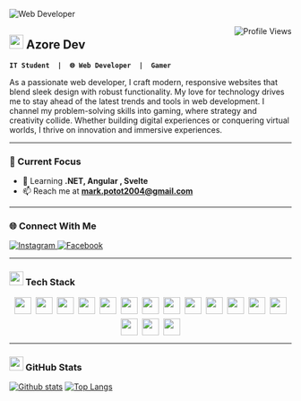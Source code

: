![Web Developer](https://media4.giphy.com/media/v1.Y2lkPTc5MGI3NjExN280em9vcnRtdTBzbTU1YzcwMHQ0bzE2a3o4cTljbmd3cG84cnhvOSZlcD12MV9pbnRlcm5hbF9naWZfYnlfaWQmY3Q9Zw/kkwwub0ANo8wm2hXwE/giphy.gif)

<img src="https://komarev.com/ghpvc/?username=Mark20042&label=Profile%20views&color=0e75b6&style=for-the-badge" alt="Profile Views" align="right" />


<!-- ABOUT ME SECTION WITH ANIMATION -->
## <img src="https://media.giphy.com/media/hvRJCLFzcasrR4ia7z/giphy.gif" width="25px"> Azore Dev
**`IT Student  |  🌐 Web Developer  |  Gamer`**
<div align="left">
  <p>
As a passionate web developer, I craft modern, responsive websites that blend sleek design with robust functionality. My love for technology drives me to stay ahead of the latest trends and tools in web development. I channel my problem-solving skills into gaming, where strategy and creativity collide. Whether building digital experiences or conquering virtual worlds, I thrive on innovation and immersive experiences.
  </p>
  </div>

  
  ---

  
### 🎯 Current Focus

- 🌱 Learning **.NET, Angular , Svelte**  
- 📫 Reach me at **mark.potot2004@gmail.com**  




---
### 🌐 Connect With Me
<div align="left">
  <a href="https://www.instagram.com/azorezxc" target="_blank">
    <img src="https://img.shields.io/badge/Instagram-E4405F?logo=instagram&logoColor=white&style=for-the-badge" alt="Instagram">
  </a>
  <a href="https://www.facebook.com/makoyjoseph.minor" target="_blank">
    <img src="https://img.shields.io/badge/Facebook-1877F2?logo=facebook&logoColor=white&style=for-the-badge" alt="Facebook">
  </a>
</div>

---

### <img src="https://media2.giphy.com/media/QssGEmpkyEOhBCb7e1/giphy.gif?cid=ecf05e47a0n3gi1bfqntqmob8g9aid1oyj2wr3ds3mg700bl&rid=giphy.gif" width="25px">  Tech Stack
<div align="center" style="display: flex; flex-wrap: wrap; gap: 8px; justify-content: center;">


<img src="https://img.shields.io/badge/HTML5-E34F26?style=flat-square&logo=html5&logoColor=white" height="30">
<img src="https://img.shields.io/badge/CSS3-1572B6?style=flat-square&logo=css3&logoColor=white" height="30">
<img src="https://img.shields.io/badge/Tailwind_CSS-38B2AC?style=flat-square&logo=tailwind-css&logoColor=white" height="30">
<img src="https://img.shields.io/badge/C-00599C?style=flat-square&logo=c&logoColor=white" height="30">
<img src="https://img.shields.io/badge/C++-00599C?style=flat-square&logo=c%2B%2B&logoColor=white" height="30">
<img src="https://img.shields.io/badge/C%23-239120?style=flat-square&logo=c-sharp&logoColor=white" height="30">
<img src="https://img.shields.io/badge/Java-ED8B00?style=flat-square&logo=openjdk&logoColor=white" height="30">
<img src="https://img.shields.io/badge/JavaScript-F7DF1E?style=flat-square&logo=javascript&logoColor=black" height="30">
<img src="https://img.shields.io/badge/Angular-DD0031?style=flat-square&logo=angular&logoColor=white" height="30">
<img src="https://img.shields.io/badge/Svelte-FF3E00?style=flat-square&logo=svelte&logoColor=white" height="30">
<img src="https://img.shields.io/badge/React-61DAFB?style=flat-square&logo=react&logoColor=black" height="30">
<img src="https://img.shields.io/badge/.NET-512BD4?style=flat-square&logo=dotnet&logoColor=white" height="30">
<img src="https://img.shields.io/badge/MySQL-4479A1?style=flat-square&logo=mysql&logoColor=white" height="30">
<img src="https://img.shields.io/badge/Microsoft_SQL_Server-CC2927?style=flat-square&logo=microsoft-sql-server&logoColor=white" height="30">
<img src="https://img.shields.io/badge/Git-F05032?style=flat-square&logo=git&logoColor=white" height="30">
<img src="https://img.shields.io/badge/Figma-F24E1E?style=flat-square&logo=figma&logoColor=white" height="30">

</div>
 
---


<!-- GITHUB STATS WITH ANIMATIONS -->
### <img src="https://media.giphy.com/media/iY8CRBdQXODJSCERIr/giphy.gif" width="25px"> GitHub Stats

  <a href="#">![Github stats](https://github-readme-stats.vercel.app/api?username=Mark20042&theme=blueberry&count_private=true&hide_border=true&line_height=20)</a>
  <a href="#">![Top Langs](https://github-readme-stats.vercel.app/api/top-langs/?username=Mark20042&layout=compact&theme=blueberry&count_private=true&hide_border=true)</a>

 
